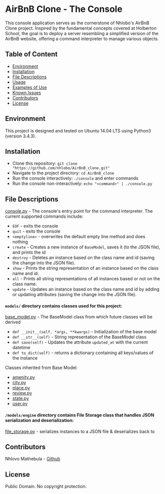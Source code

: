# AirBnB Clone - The Console

This console application serves as the cornerstone of Nhlobo's AirBnB Clone project. Inspired by the fundamental concepts covered at Holberton School, the goal is to deploy a server resembling a simplified version of the AirBnB website, offering a command interpreter to manage various objects.

## Table of Content
* [Environment](#environment)
* [Installation](#installation)
* [File Descriptions](#file-descriptions)
* [Usage](#usage)
* [Examples of Use](#examples-of-use)
* [Known Issues](#known-issues)
* [Contributors](#contributors)
* [License](#license)

## Environment
This project is designed and tested on Ubuntu 14.04 LTS using Python3 (version 3.4.3).

## Installation
* Clone this repository: `git clone "https://github.com/nhlobo/AirBnB_clone.git"`
* Navigate to the project directory: `cd AirBnB_clone`
* Run the console interactively: `./console` and enter commands
* Run the console non-interactively: `echo "<command>" | ./console.py`

## File Descriptions
[console.py](console.py) - The console's entry point for the command interpreter. The current supported commands include:
* `EOF` - exits the console 
* `quit` - exits the console
* `<emptyline>` - overwrites the default empty line method and does nothing
* `create` - Creates a new instance of `BaseModel`, saves it (to the JSON file), and prints the id
* `destroy` - Deletes an instance based on the class name and id (saving the change into the JSON file). 
* `show` - Prints the string representation of an instance based on the class name and id.
* `all` - Prints all string representations of all instances based or not on the class name. 
* `update` - Updates an instance based on the class name and id by adding or updating attributes (saving the change into the JSON file). 

#### `models/` directory contains classes used for this project:
[base_model.py](/models/base_model.py) - The BaseModel class from which future classes will be derived
* `def __init__(self, *args, **kwargs)` - Initialization of the base model
* `def __str__(self)` - String representation of the BaseModel class
* `def save(self)` - Updates the attribute `updated_at` with the current datetime
* `def to_dict(self)` - returns a dictionary containing all keys/values of the instance

Classes inherited from Base Model:
* [amenity.py](/models/amenity.py)
* [city.py](/models/city.py)
* [place.py](/models/place.py)
* [review.py](/models/review.py)
* [state.py](/models/state.py)
* [user.py](/models/user.py)

#### `/models/engine` directory contains File Storage class that handles JSON serialization and deserialization:
[file_storage.py](/models/engine/file_storage.py) - serializes instances to a JSON file & deserializes back to

## Contributors
Nhlovo Mathebula - [Github](https://github.com/Nhlobo)

## License
Public Domain. No copyright protection.

